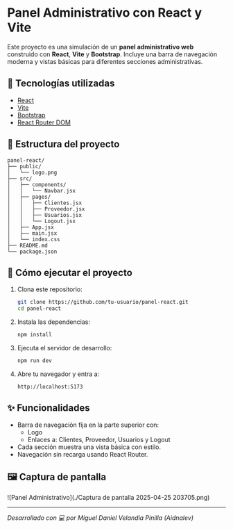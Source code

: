 # Panel Administrativo con React y Vite

Este proyecto es una simulación de un **panel administrativo web** construido con **React**, **Vite** y **Bootstrap**. Incluye una barra de navegación moderna y vistas básicas para diferentes secciones administrativas.

## 🔧 Tecnologías utilizadas

- [React](https://reactjs.org/)
- [Vite](https://vitejs.dev/)
- [Bootstrap](https://getbootstrap.com/)
- [React Router DOM](https://reactrouter.com/)

## 📁 Estructura del proyecto

```
panel-react/
├── public/
│   └── logo.png
├── src/
│   ├── components/
│   │   └── Navbar.jsx
│   ├── pages/
│   │   ├── Clientes.jsx
│   │   ├── Proveedor.jsx
│   │   ├── Usuarios.jsx
│   │   └── Logout.jsx
│   ├── App.jsx
│   ├── main.jsx
│   └── index.css
├── README.md
└── package.json
```

## 🚀 Cómo ejecutar el proyecto

1. Clona este repositorio:
   ```bash
   git clone https://github.com/tu-usuario/panel-react.git
   cd panel-react
   ```

2. Instala las dependencias:
   ```bash
   npm install
   ```

3. Ejecuta el servidor de desarrollo:
   ```bash
   npm run dev
   ```

4. Abre tu navegador y entra a:
   ```
   http://localhost:5173
   ```

## ✨ Funcionalidades

- Barra de navegación fija en la parte superior con:
  - Logo
  - Enlaces a: Clientes, Proveedor, Usuarios y Logout
- Cada sección muestra una vista básica con estilo.
- Navegación sin recarga usando React Router.

## 🖼 Captura de pantalla


![Panel Administrativo](./Captura de pantalla 2025-04-25 203705.png)


---

_Desarrollado con 💻 por Miguel Daniel Velandia Pinilla (Aidnalev)_
